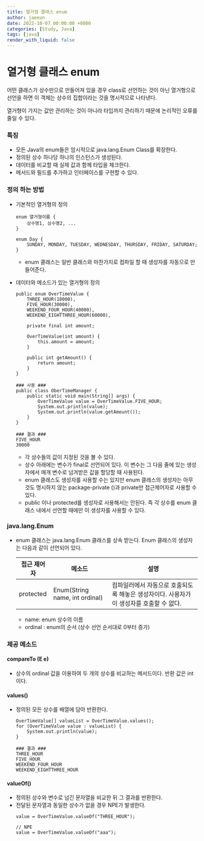 ```yaml
---
title: 열거형 클래스 enum
author: jaeeun
date: 2022-10-07 00:00:00 +0800
categories: [Study, Java]
tags: [java]
render_with_liquid: false
---
```


# 열거형 클래스 enum

어떤 클래스가 상수만으로 만들어져 있을 경우 class로 선언하는 것이 아닌 열거형으로 선언을 하면 이 객체는 상수의 집합이라는 것을 명시적으로 나타낸다.

열거형이 가지는 값만 관리하는 것이 아니라 타입까지 관리하기 때문에 논리적인 오류를 줄일 수 있다.

### 특징
- 모든 Java의 enum들은 암시적으로 java.lang.Enum Class를 확장한다.
- 정의된 상수 하나당 하나의 인스턴스가 생성된다.
- 데이터를 비교할 때 실제 값과 함께 타입을 체크한다.
- 메서드와 필드를 추가하고 인터페이스를 구현할 수 있다.

### 정의 하는 방법
- 기본적인 열거형의 정의
    ```
    enum 열거형이름 { 
        상수명1, 상수명2, ... 
    }

    enum Day { 
        SUNDAY, MONDAY, TUESDAY, WEDNESDAY, THURSDAY, FRIDAY, SATURDAY; 
    }
    ```
    - enum 클래스는 일반 클래스와 마찬가지로 컴파일 할 때 생성자를 자동으로 만들어준다.

-  데이터와 메소드가 있는 열거형의 정의
    ```
    public enum OverTimeValue {
        THREE_HOUR(18000),
        FIVE_HOUR(30000),
        WEEKEND_FOUR_HOUR(40000),
        WEEKEND_EIGHTTHREE_HOUR(60000),
        
        private final int amount;

        OverTimeValue(int amount) {
            this.amount = amount;
        }

        public int getAmount() {
            return amount;
        }
    }

    ### 사용 ###
    public class OberTimeManager {
        public static void main(String[] args) {
            OverTimeValue value = OverTimeValue.FIVE_HOUR;
            System.out.println(value);
            System.out.println(value.getAmount());
        }
    }

    ### 결과 ###
    FIVE_HOUR
    30000
    ```
    - 각 상수들의 값이 지정된 것을 볼 수 있다.
    - 상수 아래에는 변수가 final로 선언되어 있다. 이 변수는 그 다음 줄에 있는 생성자에서 매개 변수로 넘겨받은 값을 할당할 때 사용된다.
    - enum 클래스도 생성자를 사용할 수는 있지만 enum 클래스의 생성자는 아무것도 명시하지 않는 package-private ()과 private만 접근제어자로 사용할 수 있다. 
    - public 이나 protected를 생성자로 사용해서는 안된다. 즉 각 상수를 enum 클래스 내에서 선언할 때에만 이 생성자를 사용할 수 있다.  

### java.lang.Enum

- enum 클래스는 java.lang.Enum 클래스를 상속 받는다. Enum 클래스의 생성자는 다음과 같이 선언되어 있다.

    | 접근 제어자 | 메소드 | 설명 |
    | -- | -- | --|
    | protected | Enum(String name, int ordinal) | 컴파일러에서 자동으로 호출되도록 해놓은 생성자이다. 사용자가 이 생성자를 호출할 수 없다. |
    
  - name: enum 상수의 이름
  - ordinal : enum의 순서 (상수 선언 순서대로 0부터 증가)

### 제공 메소드

<!-- Enum 클래스의 부모 클래스는 Object 클래스이므로 Object 클래스의 메소드는 모두 사용할 수 있지만 Enum 클래스는 개발자들이 Object 클래스 중 4개의 메소드를 오버라이딩하지 못하도록 막아놓았다.

- clone() : 객체 복제
- finalize() : GC 발생 시 처리하기 위한 메소드
- hashCode() : int 타입의 해시 코드 값 리턴
- equls() : 두 객체가 동일한지 확인

이 외에 Enum 클래스에서 선언되어 있는 메소드들을 살펴보자 -->

#### compareTo (E e)
- 상수의 ordinal 값을 이용하여 두 개의 상수를 비교하는 메서드이다. 반환 값은 int이다.

#### values()
- 정의된 모든 상수를 배열에 담아 반환한다.
    ```
    OverTimeValue[] valueList = OverTimeValue.values();
    for (OverTimeValue value : valueList) {
        System.out.println(value);
    }

    ### 결과 ###
    THREE_HOUR
    FIVE_HOUR
    WEEKEND_FOUR_HOUR
    WEEKEND_EIGHTTHREE_HOUR
    ```

#### valueOf()
- 정의된 상수와 변수로 넘긴 문자열을 비교한 뒤 그 결과를 반환한다.
- 전달된 문자열과 동일한 상수가 없을 경우 NPE가 발생한다.
    ```
    value = OverTimeValue.valueOf("THREE_HOUR");

    // NPE
    value = OverTimeValue.valueOf("aaa");
    ```
